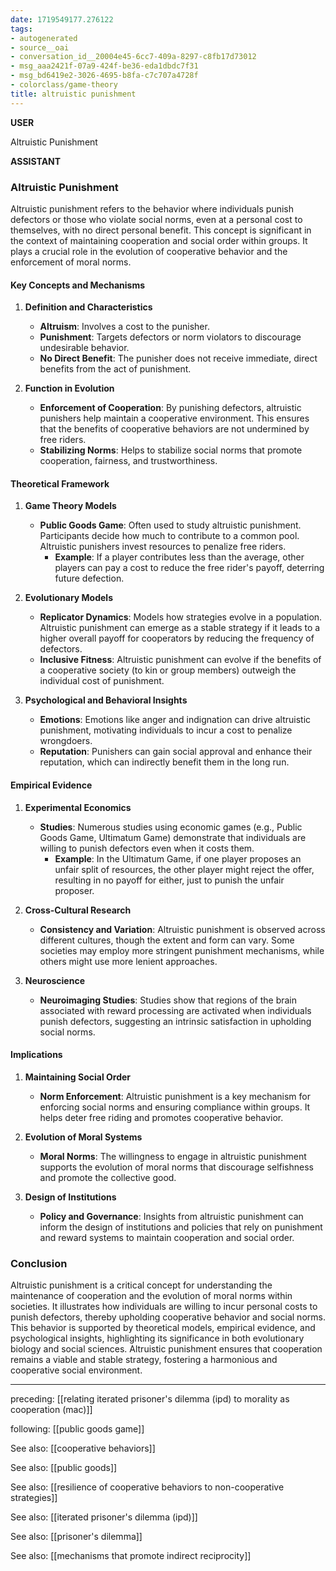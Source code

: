 ```yaml
---
date: 1719549177.276122
tags:
- autogenerated
- source__oai
- conversation_id__20004e45-6cc7-409a-8297-c8fb17d73012
- msg_aaa2421f-07a9-424f-be36-eda1dbdc7f31
- msg_bd6419e2-3026-4695-b8fa-c7c707a4728f
- colorclass/game-theory
title: altruistic punishment
---
```


**USER**

Altruistic Punishment


**ASSISTANT**

### Altruistic Punishment

Altruistic punishment refers to the behavior where individuals punish defectors or those who violate social norms, even at a personal cost to themselves, with no direct personal benefit. This concept is significant in the context of maintaining cooperation and social order within groups. It plays a crucial role in the evolution of cooperative behavior and the enforcement of moral norms.

#### Key Concepts and Mechanisms

1. **Definition and Characteristics**
   - **Altruism**: Involves a cost to the punisher.
   - **Punishment**: Targets defectors or norm violators to discourage undesirable behavior.
   - **No Direct Benefit**: The punisher does not receive immediate, direct benefits from the act of punishment.

2. **Function in Evolution**
   - **Enforcement of Cooperation**: By punishing defectors, altruistic punishers help maintain a cooperative environment. This ensures that the benefits of cooperative behaviors are not undermined by free riders.
   - **Stabilizing Norms**: Helps to stabilize social norms that promote cooperation, fairness, and trustworthiness.

#### Theoretical Framework

1. **Game Theory Models**
   - **Public Goods Game**: Often used to study altruistic punishment. Participants decide how much to contribute to a common pool. Altruistic punishers invest resources to penalize free riders.
     - **Example**: If a player contributes less than the average, other players can pay a cost to reduce the free rider's payoff, deterring future defection.

2. **Evolutionary Models**
   - **Replicator Dynamics**: Models how strategies evolve in a population. Altruistic punishment can emerge as a stable strategy if it leads to a higher overall payoff for cooperators by reducing the frequency of defectors.
   - **Inclusive Fitness**: Altruistic punishment can evolve if the benefits of a cooperative society (to kin or group members) outweigh the individual cost of punishment.

3. **Psychological and Behavioral Insights**
   - **Emotions**: Emotions like anger and indignation can drive altruistic punishment, motivating individuals to incur a cost to penalize wrongdoers.
   - **Reputation**: Punishers can gain social approval and enhance their reputation, which can indirectly benefit them in the long run.

#### Empirical Evidence

1. **Experimental Economics**
   - **Studies**: Numerous studies using economic games (e.g., Public Goods Game, Ultimatum Game) demonstrate that individuals are willing to punish defectors even when it costs them.
     - **Example**: In the Ultimatum Game, if one player proposes an unfair split of resources, the other player might reject the offer, resulting in no payoff for either, just to punish the unfair proposer.

2. **Cross-Cultural Research**
   - **Consistency and Variation**: Altruistic punishment is observed across different cultures, though the extent and form can vary. Some societies may employ more stringent punishment mechanisms, while others might use more lenient approaches.

3. **Neuroscience**
   - **Neuroimaging Studies**: Studies show that regions of the brain associated with reward processing are activated when individuals punish defectors, suggesting an intrinsic satisfaction in upholding social norms.

#### Implications

1. **Maintaining Social Order**
   - **Norm Enforcement**: Altruistic punishment is a key mechanism for enforcing social norms and ensuring compliance within groups. It helps deter free riding and promotes cooperative behavior.

2. **Evolution of Moral Systems**
   - **Moral Norms**: The willingness to engage in altruistic punishment supports the evolution of moral norms that discourage selfishness and promote the collective good.

3. **Design of Institutions**
   - **Policy and Governance**: Insights from altruistic punishment can inform the design of institutions and policies that rely on punishment and reward systems to maintain cooperation and social order.

### Conclusion

Altruistic punishment is a critical concept for understanding the maintenance of cooperation and the evolution of moral norms within societies. It illustrates how individuals are willing to incur personal costs to punish defectors, thereby upholding cooperative behavior and social norms. This behavior is supported by theoretical models, empirical evidence, and psychological insights, highlighting its significance in both evolutionary biology and social sciences. Altruistic punishment ensures that cooperation remains a viable and stable strategy, fostering a harmonious and cooperative social environment.


---

preceding: [[relating iterated prisoner's dilemma (ipd) to morality as cooperation (mac)]]  


following: [[public goods game]]

See also: [[cooperative behaviors]]


See also: [[public goods]]


See also: [[resilience of cooperative behaviors to non-cooperative strategies]]


See also: [[iterated prisoner's dilemma (ipd)]]


See also: [[prisoner's dilemma]]


See also: [[mechanisms that promote indirect reciprocity]]